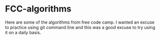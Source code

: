 # FCC-algorithms

Here are some of the algorithms from free code camp. I wanted an excuse to practice using git command line and this was a good excuse to try using it on a daily basis. 
